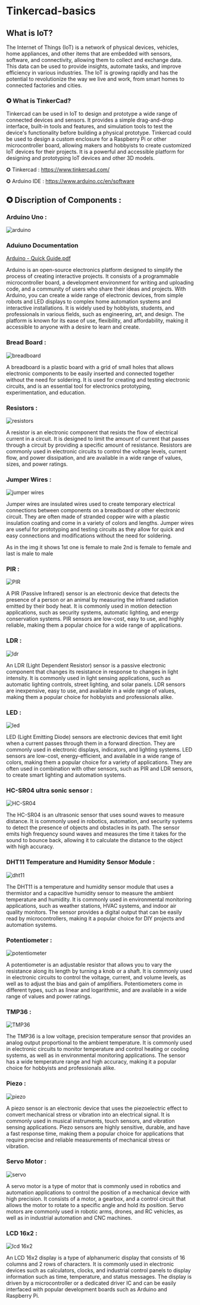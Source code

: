 # Tinkercad-basics

## What is IoT?
 
  The Internet of Things (IoT) is a network of physical devices, vehicles, home appliances, and other items that are embedded with sensors, software, and connectivity, allowing them to collect and exchange data. This data can be used to provide insights, automate tasks, and improve efficiency in various industries. The IoT is growing rapidly and has the potential to revolutionize the way we live and work, from smart homes to connected factories and cities.

### ✪ What is TinkerCad?

Tinkercad can be used in IoT to design and prototype a wide range of connected devices and sensors. It provides a simple drag-and-drop interface, built-in tools and features, and simulation tools to test the device's functionality before building a physical prototype. Tinkercad could be used to design a custom enclosure for a Raspberry Pi or other microcontroller board, allowing makers and hobbyists to create customized IoT devices for their projects. It is a powerful and accessible platform for designing and prototyping IoT devices and other 3D models.

✪ Tinkercad : https://www.tinkercad.com/

✪ Arduino IDE : https://www.arduino.cc/en/software

## ✪ Discription of Components :

### Arduino Uno :  

![arduino](https://user-images.githubusercontent.com/96485370/236083852-df4a2ec4-0365-4751-86a2-b6d884ab65b0.png)

### Aduiuno Documentation

[Arduino - Quick Guide.pdf](https://github.com/harsh9104/IOT-basics-workshop/files/11302771/Arduino.-.Quick.Guide.pdf)


Arduino is an open-source electronics platform designed to simplify the process of creating interactive projects. It consists of a programmable microcontroller board, a development environment for writing and uploading code, and a community of users who share their ideas and projects. With Arduino, you can create a wide range of electronic devices, from simple robots and LED displays to complex home automation systems and interactive installations. It is widely used by hobbyists, students, and professionals in various fields, such as engineering, art, and design. The platform is known for its ease of use, flexibility, and affordability, making it accessible to anyone with a desire to learn and create.

### Bread Board : 


![breadboard](https://user-images.githubusercontent.com/96485370/236084291-cb4278ca-802b-455b-bfb8-f43a0bb3b0ed.jpg)

A breadboard is a plastic board with a grid of small holes that allows electronic components to be easily inserted and connected together without the need for soldering. It is used for creating and testing electronic circuits, and is an essential tool for electronics prototyping, experimentation, and education.


### Resistors : 


![resistors](https://user-images.githubusercontent.com/96485370/236084367-e6b318ea-11f0-4613-bd05-ce493fbab873.jpg)

A resistor is an electronic component that resists the flow of electrical current in a circuit. It is designed to limit the amount of current that passes through a circuit by providing a specific amount of resistance. Resistors are commonly used in electronic circuits to control the voltage levels, current flow, and power dissipation, and are available in a wide range of values, sizes, and power ratings.

### Jumper Wires : 



![jumper wires](https://user-images.githubusercontent.com/96485370/233783761-f76cac68-8372-4fbe-82cc-64828c6d7d9d.jpg)

Jumper wires are insulated wires used to create temporary electrical connections between components on a breadboard or other electronic circuit. They are often made of stranded copper wire with a plastic insulation coating and come in a variety of colors and lengths. Jumper wires are useful for prototyping and testing circuits as they allow for quick and easy connections and modifications without the need for soldering. 

As in the img it shows 1st one is female to male 2nd is female to female and last is male to male



### PIR : 


![PIR](https://user-images.githubusercontent.com/96485370/233783885-a5753561-0718-48b0-beb4-6d3eea11f128.png)

A PIR (Passive Infrared) sensor is an electronic device that detects the presence of a person or an animal by measuring the infrared radiation emitted by their body heat. It is commonly used in motion detection applications, such as security systems, automatic lighting, and energy conservation systems. PIR sensors are low-cost, easy to use, and highly reliable, making them a popular choice for a wide range of applications.



### LDR : 


![ldr](https://user-images.githubusercontent.com/96485370/233784076-7e33513d-042e-4e55-98fc-f4f502da43a3.jpg)

An LDR (Light Dependent Resistor) sensor is a passive electronic component that changes its resistance in response to changes in light intensity. It is commonly used in light sensing applications, such as automatic lighting controls, street lighting, and solar panels. LDR sensors are inexpensive, easy to use, and available in a wide range of values, making them a popular choice for hobbyists and professionals alike.

### LED : 


![led](https://user-images.githubusercontent.com/96485370/233784206-2a02aa88-adb7-4c07-b27e-1b49fc524fdc.png)

LED (Light Emitting Diode) sensors are electronic devices that emit light when a current passes through them in a forward direction. They are commonly used in electronic displays, indicators, and lighting systems. LED sensors are low-cost, energy-efficient, and available in a wide range of colors, making them a popular choice for a variety of applications. They are often used in combination with other sensors, such as PIR and LDR sensors, to create smart lighting and automation systems.




### HC-SR04 ultra sonic sensor : 


![HC-SR04](https://user-images.githubusercontent.com/96485370/233784286-6a0116a1-b474-475f-8677-9b8d2967c23a.png)

The HC-SR04 is an ultrasonic sensor that uses sound waves to measure distance. It is commonly used in robotics, automation, and security systems to detect the presence of objects and obstacles in its path. The sensor emits high frequency sound waves and measures the time it takes for the sound to bounce back, allowing it to calculate the distance to the object with high accuracy.


### DHT11 Temperature and Humidity Sensor Module : 


![dht11](https://user-images.githubusercontent.com/96485370/233784465-d35ffad5-d6e0-40c5-885b-8a75fe581a5d.jpg)

The DHT11 is a temperature and humidity sensor module that uses a thermistor and a capacitive humidity sensor to measure the ambient temperature and humidity. It is commonly used in environmental monitoring applications, such as weather stations, HVAC systems, and indoor air quality monitors. The sensor provides a digital output that can be easily read by microcontrollers, making it a popular choice for DIY projects and automation systems.


### Potentiometer :


![potentiometer](https://user-images.githubusercontent.com/96485370/233784592-b3aa76f3-4c77-4b6a-b033-00f9549dac35.png)

 A potentiometer is an adjustable resistor that allows you to vary the resistance along its length by turning a knob or a shaft. It is commonly used in electronic circuits to control the voltage, current, and volume levels, as well as to adjust the bias and gain of amplifiers. Potentiometers come in different types, such as linear and logarithmic, and are available in a wide range of values and power ratings.


### TMP36 :

![TMP36](https://user-images.githubusercontent.com/96485370/236084992-41b929e4-f8dd-4321-994a-3ba0a5f1ebff.png)

The TMP36 is a low voltage, precision temperature sensor that provides an analog output proportional to the ambient temperature. It is commonly used in electronic circuits to monitor temperature and control heating or cooling systems, as well as in environmental monitoring applications. The sensor has a wide temperature range and high accuracy, making it a popular choice for hobbyists and professionals alike.

### Piezo :

![piezo](https://user-images.githubusercontent.com/96485370/236085377-d2e1b139-33be-4980-8b11-17e10d74bc8a.png)

A piezo sensor is an electronic device that uses the piezoelectric effect to convert mechanical stress or vibration into an electrical signal. It is commonly used in musical instruments, touch sensors, and vibration sensing applications. Piezo sensors are highly sensitive, durable, and have a fast response time, making them a popular choice for applications that require precise and reliable measurements of mechanical stress or vibration.

### Servo Motor :

![servo](https://user-images.githubusercontent.com/96485370/236085770-d69dd28a-a633-4d0e-985d-019055c788e8.png)


A servo motor is a type of motor that is commonly used in robotics and automation applications to control the position of a mechanical device with high precision. It consists of a motor, a gearbox, and a control circuit that allows the motor to rotate to a specific angle and hold its position. Servo motors are commonly used in robotic arms, drones, and RC vehicles, as well as in industrial automation and CNC machines.


### LCD 16x2 :

![lcd 16x2](https://user-images.githubusercontent.com/96485370/236087034-d8682b7f-bd3c-49af-95b8-8930c8a43d43.png)


An LCD 16x2 display is a type of alphanumeric display that consists of 16 columns and 2 rows of characters. It is commonly used in electronic devices such as calculators, clocks, and industrial control panels to display information such as time, temperature, and status messages. The display is driven by a microcontroller or a dedicated driver IC and can be easily interfaced with popular development boards such as Arduino and Raspberry Pi.


<!--- 

# Basic Circuit construction and programs 

## A. LED

### 1. LED Bilnk

![Led Blink Schematic view](https://user-images.githubusercontent.com/96485370/236088530-7879c61f-ad54-4ddf-9768-8b36005229fe.png)

![1  LED Blink](https://user-images.githubusercontent.com/96485370/236088650-3b02597c-f123-430b-84a5-a05daa06fff9.png)



### 2. Potentiometer LED intensity
![Potentiometer LED Intensity Schematic View](https://user-images.githubusercontent.com/96485370/236089082-7ad18883-6393-4ee1-9d22-c0d90069da14.png)

![Potentiometer LED Intensity](https://user-images.githubusercontent.com/96485370/236089121-2ecf8aa6-70ec-4b8c-9565-9ef8796eeb56.png)


### 3. Traffic Light

![Traffic Light Schematic View](https://user-images.githubusercontent.com/96485370/236089407-61b23274-6f67-446a-8870-88d4dfd76cc6.png)

![Traffic Light](https://user-images.githubusercontent.com/96485370/236089455-47b87c6f-d107-4036-9421-295f559ccc48.png)


### 4. Blink LED with Push Button

![Blink Led With Push Button Schematic View](https://user-images.githubusercontent.com/96485370/236089754-74a6ae9b-a45d-4685-b309-53824b8f13cd.png)

![Blink LED with push button](https://user-images.githubusercontent.com/96485370/236089800-a10030b2-5061-4a5a-9509-62878fdea9d0.png)


## B. Ultrasonic Sensor 

### 1. Distance measuring using ultrasonic sensor

![Distance measuring using ultrasonic sensor Schematic View](https://user-images.githubusercontent.com/96485370/236090120-a554332a-7d7d-44a8-b24a-9116a8f13114.png)

![Distance measuring using ultrasonic sensor](https://user-images.githubusercontent.com/96485370/236090180-67faf0a7-b238-4d8d-9008-8840218172df.png)


## C. Servo Motor

### 1. Run Servo Motor

![Servo Motor Schematic View](https://user-images.githubusercontent.com/96485370/236090471-f2e37348-e222-4818-a324-8d64c59ff984.png)

![Servo Motor](https://user-images.githubusercontent.com/96485370/236090478-6a0a832d-f28d-4823-b980-fad6d2742c18.png)



### 2. Temperature Sensor With Servo Motor

![Temperature Sensor with Servo Motor Schematic view](https://user-images.githubusercontent.com/96485370/236090556-d81222b1-106f-476a-9eda-27d182725f79.png)


![Temperature Sensor with Servo Motor](https://user-images.githubusercontent.com/96485370/236090565-798a29d2-2fbd-42fd-9ebd-307d3d108cba.png)

## D. Heat Sensor

### 1. Fire Alarm Using Heat Sensor

![Heat Sensor Shematic View](https://user-images.githubusercontent.com/96485370/236091062-53fad95c-3698-45c5-914e-c717fe1412fc.png)



![Fire Alarm Using Heat Sensor](https://user-images.githubusercontent.com/96485370/236091086-b6fc395d-c53c-4b5e-862f-aba93ef051ad.png)


## E. Theft Alarm

![Theft Alarm Schematic View](https://user-images.githubusercontent.com/96485370/236091149-1cbdee42-f068-4ce0-b1bf-1cb84e5c2d40.png)


![Theft Alarm](https://user-images.githubusercontent.com/96485370/236091166-2c5f240f-8dae-47b2-b510-20401d84d71c.png)








